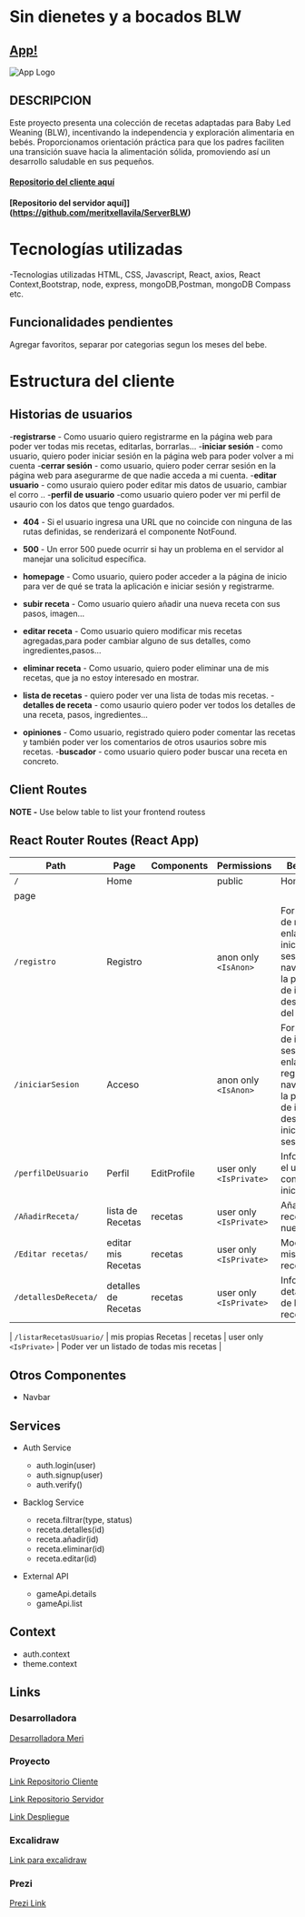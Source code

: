 # Sin dienetes y a bocados BLW

## [App!](https://sindientesblw.netlify.app/)

![App Logo](your-image-logo-path-or-name)

## DESCRIPCION

Este proyecto presenta una colección de recetas adaptadas para Baby Led Weaning (BLW), incentivando la independencia y exploración alimentaria en bebés. Proporcionamos orientación práctica para que los padres faciliten una transición suave hacia la alimentación sólida, promoviendo así un desarrollo saludable en sus pequeños.


#### [Repositorio del cliente aquí](https://github.com/meritxellavila/BLWCliente)
#### [Repositorio del servidor aquí]](https://github.com/meritxellavila/ServerBLW)

# Tecnologías utilizadas

-Tecnologias utilizadas HTML, CSS, Javascript, React, axios, React Context,Bootstrap, node, express, mongoDB,Postman, mongoDB Compass etc.

## Funcionalidades pendientes

Agregar favoritos, separar por categorias segun los meses del bebe.


# Estructura del cliente


## Historias de usuarios

-**registrarse** - Como usuario quiero registrarme en la página web para poder ver todas mis recetas, editarlas, borrarlas...
-**iniciar sesión** -  como usuario, quiero poder iniciar sesión en la página web para poder volver a mi cuenta
-**cerrar sesión** -  como usuario, quiero poder cerrar sesión en la página web para asegurarme de que nadie acceda a mi cuenta.
-**editar usuario** - como usuraio quiero poder editar mis datos de usuario, cambiar el corro ..
-**perfil de usuario** -como usuario quiero poder ver mi perfil de usaurio con los datos que tengo guardados.

- **404** - Si el usuario ingresa una URL que no coincide con ninguna de las rutas definidas, se renderizará el componente NotFound.
- **500** - Un error 500 puede ocurrir si hay un problema en el servidor al manejar una solicitud específica. 
- **homepage** - Como usuario, quiero poder acceder a la página de inicio para ver de qué se trata la aplicación e iniciar sesión y registrarme.


- **subir receta** - Como usuario quiero añadir una nueva receta con sus pasos, imagen...
- **editar receta** - Como usuario quiero modificar mis recetas agregadas,para poder cambiar alguno de sus detalles, como ingredientes,pasos...
- **eliminar receta** - Como usuario, quiero poder  eliminar una de mis recetas, que ja no estoy interesado en mostrar.
- **lista de recetas** - quiero poder ver una lista de todas mis recetas.
-**detalles de receta** - como usaurio quiero poder ver todos los detalles de una receta, pasos, ingredientes...
- **opiniones** - Como usuario, registrado quiero poder comentar las recetas y también poder ver los comentarios de otros usaurios sobre mis recetas.
-**buscador** - como usuario quiero poder buscar una receta en concreto. 


## Client Routes

**NOTE -** Use below table to list your frontend routess

## React Router Routes (React App)
| Path                      | Page            | Components        | Permissions              | Behavior                                                      |
| ------------------------- | ----------------| ----------------  | ------------------------ | ------------------------------------------------------------  |
| `/`                       | Home            |                   | public                   | Home 
page                                                     |
| `/registro`                 | Registro         |                   | anon only `<IsAnon>`     | Formulario de registro, enlace para iniciar sesión, navegar a la página de inicio después del registro
| `/iniciarSesion`                  | Acceso        |                   | anon only `<IsAnon>`     | Formulario de inicio de sesión, enlace para registrarse, navegue a la página de inicio después de iniciar sesión
| `/perfilDeUsuario`                | Perfil        | EditProfile       | user only `<IsPrivate>`  | Informacion el usuario con session iniciada            |
| `/AñadirReceta/`             | lista de Recetas     | recetas | user only `<IsPrivate>`  | Añadir recetas nuevas    |
| `/Editar recetas/`             | editar mis Recetas     |  recetas | user only `<IsPrivate>`  | Modificar mis propias recetas  |                               
| `/detallesDeReceta/`             | detalles de Recetas     |  recetas | user only `<IsPrivate>`  | Informacion detallada de la receta.|

| `/listarRecetasUsuario/`             | mis propias Recetas     |  recetas | user only `<IsPrivate>`  | Poder ver un listado de todas mis recetas  |   


                            
## Otros Componentes

- Navbar


## Services

- Auth Service
  - auth.login(user)
  - auth.signup(user)
  - auth.verify()

- Backlog Service
  - receta.filtrar(type, status)
  - receta.detalles(id)
  - receta.añadir(id)
  - receta.eliminar(id)
  - receta.editar(id)
  
- External API
  - gameApi.details
  - gameApi.list
  
## Context

- auth.context
- theme.context
  
## Links

### Desarrolladora

[Desarrolladora Meri](https://github.com/meritxellavila)



### Proyecto

[Link Repositorio  Cliente](https://github.com/meritxellavila/BLWCliente)

[Link Repositorio Servidor](https://github.com/meritxellavila/ServerBLW)

[Link Despliegue](https://sindientesblw.netlify.app/)

### Excalidraw

[Link para excalidraw](https://excalidraw.com/#json=XpwsBgkx4CfmtTI6AHuwU,BYpUT6Yha0PCzm9U8tclZA)


### Prezi

[Prezi Link](https://prezi.com/p/edit/kvkjjnqgqeyh/)